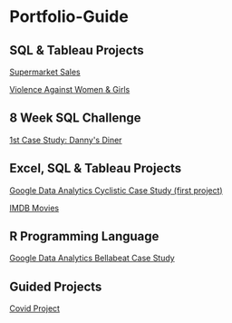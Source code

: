 # Portfolio-Guide

<h2> SQL & Tableau Projects </h2>

<a href="https://github.com/Dimitra-Nikoloutsou/Supermarket-Sales.git">Supermarket Sales</a>

<a href="https://github.com/Dimitra-Nikoloutsou/Violence-Against-Women-Girls.git">Violence Against Women & Girls</a>


<h2> 8 Week SQL Challenge </h2>

<a href="https://github.com/Dimitra-Nikoloutsou/Danny-s-Dinner.git">1st Case Study: Danny's Diner</a>

<h2> Excel, SQL & Tableau Projects </h2>

<a href="https://github.com/Dimitra-Nikoloutsou/Google_Data_Analytics_Cyclistic_Case_Study_first-project.git">Google Data Analytics Cyclistic Case Study (first project)</a>

<a href="https://github.com/Dimitra-Nikoloutsou/IMDB-Movies.git">IMDB Movies</a>

<h2> R Programming Language </h2>

<a href="https://github.com/Dimitra-Nikoloutsou/Google_Data_Analytics_Bellabeat_Case_Study.git">Google Data Analytics Bellabeat Case Study</a>

<h2> Guided Projects </h2>

<a href="https://github.com/Dimitra-Nikoloutsou/Covid-project.git">Covid Project</a>


